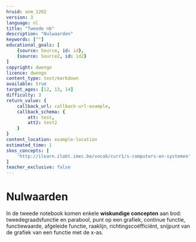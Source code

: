 ```yaml
---
hruid: anm_1202
version: 3
language: nl
title: "Tweede nb"
description: "Nulwaarden"
keywords: [""]
educational_goals: [
    {source: Source, id: id}, 
    {source: Source2, id: id2}
]
copyright: dwengo
licence: dwengo
content_type: text/markdown
available: true
target_ages: [12, 13, 14]
difficulty: 3
return_value: {
    callback_url: callback-url-example,
    callback_schema: {
        att: test,
        att2: test2
    }
}
content_location: example-location
estimated_time: 1
skos_concepts: [
    'http://ilearn.ilabt.imec.be/vocab/curr1/s-computers-en-systemen'
]
teacher_exclusive: false
---
```


# Nulwaarden 

In de tweede notebook komen enkele **wiskundige concepten** aan bod: tweedegraadsfunctie en parabool, punt op een grafiek, continue functie, functiewaarde, afgeleide functie, raaklijn, richtingscoëfficiënt, snijpunt van de grafiek van een functie met de x-as.